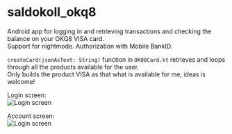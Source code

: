 # saldokoll_okq8
Android app for logging in and retrieving transactions and checking the balance on your OKQ8 VISA card.  
Support for nightmode.
Authorization with Mobile BankID.
  
 `createCard(jsonAsText: String)` function in `OKQ8Card.kt` retrieves and loops through all the products available for the user.  
 Only builds the product VISA as that what is available for me, ideas is welcome!


Login screen:  
![Login screen](../assets/login_screen.png?raw=true)

Account screen:  
![Login screen](../assets/account_screen.png?raw=true)


